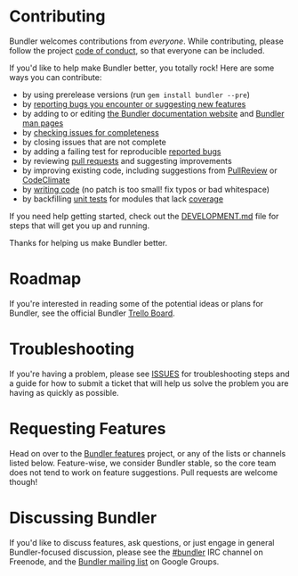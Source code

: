 # Contributing

Bundler welcomes contributions from *everyone*. While contributing, please follow the project [code of conduct](http://bundler.io/conduct.html), so that everyone can be included.

If you'd like to help make Bundler better, you totally rock! Here are some ways you can contribute:

  - by using prerelease versions (run `gem install bundler --pre`)
  - by [reporting bugs you encounter or suggesting new features](https://github.com/bundler/bundler/issues/new)
  - by adding to or editing [the Bundler documentation website](http://bundler.io) and [Bundler man pages](http://bundler.io/man/bundle.1.html)
  - by [checking issues for completeness](https://github.com/bundler/bundler/blob/master/DEVELOPMENT.md#bug-triage)
  - by closing issues that are not complete
  - by adding a failing test for reproducible [reported bugs](https://github.com/bundler/bundler/issues)
  - by reviewing [pull requests](https://github.com/bundler/bundler/pulls) and suggesting improvements
  - by improving existing code, including suggestions from [PullReview](https://www.pullreview.com/github/bundler/bundler/reviews/master) or [CodeClimate](https://codeclimate.com/github/bundler/bundler)
  - by [writing code](https://github.com/bundler/bundler/blob/master/DEVELOPMENT.md) (no patch is too small! fix typos or bad whitespace)
  - by backfilling [unit tests](https://github.com/bundler/bundler/tree/master/spec/bundler) for modules that lack [coverage](https://codeclimate.com/github/bundler/bundler/coverage)

If you need help getting started, check out the [DEVELOPMENT.md](https://github.com/bundler/bundler/blob/master/DEVELOPMENT.md) file for steps that will get you up and running.

Thanks for helping us make Bundler better.

# Roadmap

If you're interested in reading some of the potential ideas or plans for Bundler, see the official Bundler [Trello Board](https://trello.com/b/DioUaKgx/bundler).

# Troubleshooting

If you're having a problem, please see [ISSUES](https://github.com/bundler/bundler/blob/master/ISSUES.md) for troubleshooting steps and a guide for how to submit a ticket that will help us solve the problem you are having as quickly as possible.

# Requesting Features

Head on over to the [Bundler features](https://github.com/bundler/bundler-features) project, or any of the lists or channels listed below. Feature-wise, we consider Bundler stable, so the core team does not tend to work on feature suggestions. Pull requests are welcome though!

# Discussing Bundler

If you'd like to discuss features, ask questions, or just engage in general Bundler-focused discussion, please see the [#bundler](irc://irc.freenode.net/#bundler) IRC channel on Freenode, and the [Bundler mailing list](http://groups.google.com/group/ruby-bundler) on Google Groups.
